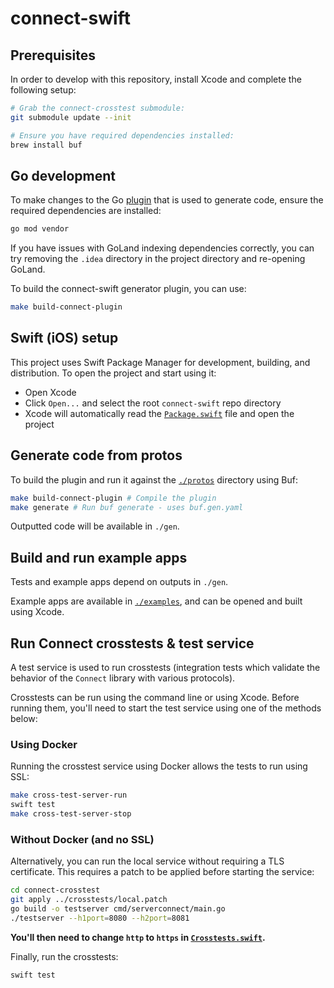 # connect-swift

## Prerequisites

In order to develop with this repository, install Xcode and
complete the following setup:

```sh
# Grab the connect-crosstest submodule:
git submodule update --init

# Ensure you have required dependencies installed:
brew install buf
```

## Go development

To make changes to the Go [plugin](./protoc-gen-connect-swift)
that is used to generate code,
ensure the required dependencies are installed:

```sh
go mod vendor
```

If you have issues with GoLand indexing dependencies correctly, you can try
removing the `.idea` directory in the project directory and re-opening GoLand.

To build the connect-swift generator plugin, you can use:

```sh
make build-connect-plugin
```

## <a name="swift-setup"></a>Swift (iOS) setup

This project uses Swift Package Manager for development, building, and
distribution. To open the project and start using it:

- Open Xcode
- Click `Open...` and select the root `connect-swift` repo directory
- Xcode will automatically read the [`Package.swift`](./Package.swift) file and open the project

## Generate code from protos

To build the plugin and run it against the [`./protos`](./protos) directory
using Buf:

```sh
make build-connect-plugin # Compile the plugin
make generate # Run buf generate - uses buf.gen.yaml
```

Outputted code will be available in `./gen`.

## Build and run example apps

Tests and example apps depend on outputs in `./gen`.

Example apps are available in
[`./examples`](./examples), and can be opened and
built using Xcode.

## Run Connect crosstests & test service

A test service is used to run crosstests
(integration tests which validate the behavior of the `Connect` library with
various protocols).

Crosstests can be run using the command line or using Xcode. Before running
them, you'll need to start the test service using one of the methods below:

### Using Docker

Running the crosstest service using Docker allows the tests to run using SSL:

```sh
make cross-test-server-run
swift test
make cross-test-server-stop
```

### Without Docker (and no SSL)

Alternatively, you can run the local service without
requiring a TLS certificate. This requires a patch to be applied before
starting the service:

```sh
cd connect-crosstest
git apply ../crosstests/local.patch
go build -o testserver cmd/serverconnect/main.go
./testserver --h1port=8080 --h2port=8081
```

**You'll then need to change `http` to `https` in
[`Crosstests.swift`](./crosstests/Crosstests.swift).**

Finally, run the crosstests:

```sh
swift test
```
